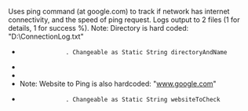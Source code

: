 Uses ping command (at google.com) to track if network has internet connectivity, and the speed of ping request. Logs output to 2 files (1 for details, 1 for success %).
Note: Directory is hard coded: "D:\\ConnectionLog.txt" 
 *                  . Changeable as Static String directoryAndName
 * 
 *
 *  Note: Website to Ping is also hardcoded: "www.google.com"
 *                  . Changeable as Static String websiteToCheck